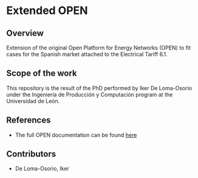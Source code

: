 # Extended OPEN

## Overview

Extension of the original Open Platform for Energy Networks (OPEN) to fit cases for the Spanish market attached to the Electrical Tariff 6.1.

## Scope of the work
This repository is the result of the PhD performed by Iker De Loma-Osorio under the Ingeniería de Producción y Computación program at the Universidad de León.

## References
- The full OPEN documentation can be found [here](https://open-platform-for-energy-networks.readthedocs.io)

## Contributors
- De Loma-Osorio, Iker

